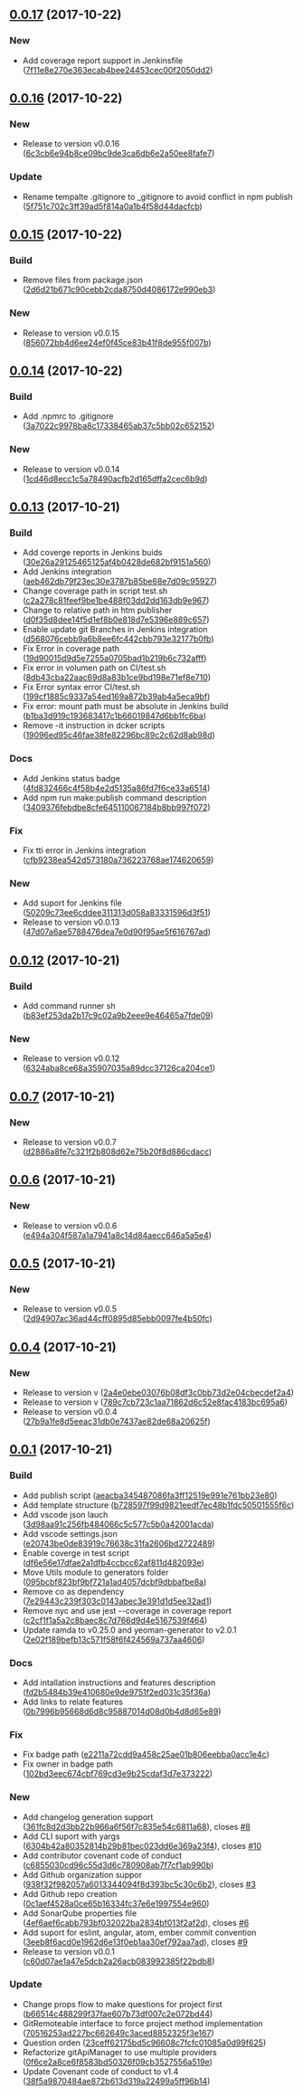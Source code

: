 <a name="0.0.17"></a>
## [0.0.17](https://github.com/red-panda-ci/generator-redpanda-node-module/compare/v0.0.16...v0.0.17) (2017-10-22)


### New

* Add coverage report support in Jenkinsfile ([7f11e8e270e363ecab4bee24453cec00f2050dd2](https://github.com/red-panda-ci/generator-redpanda-node-module/commit/7f11e8e270e363ecab4bee24453cec00f2050dd2))



<a name="0.0.16"></a>
## [0.0.16](https://github.com/red-panda-ci/generator-redpanda-node-module/compare/v0.0.15...v0.0.16) (2017-10-22)


### New

* Release to version v0.0.16 ([6c3cb6e94b8ce09bc9de3ca6db6e2a50ee8fafe7](https://github.com/red-panda-ci/generator-redpanda-node-module/commit/6c3cb6e94b8ce09bc9de3ca6db6e2a50ee8fafe7))

### Update

* Rename tempalte .gitignore to _gitignore to avoid conflict in npm publish ([5f751c702c3ff39ad5f814a0a1b4f58d44dacfcb](https://github.com/red-panda-ci/generator-redpanda-node-module/commit/5f751c702c3ff39ad5f814a0a1b4f58d44dacfcb))



<a name="0.0.15"></a>
## [0.0.15](https://github.com/red-panda-ci/generator-redpanda-node-module/compare/v0.0.14...v0.0.15) (2017-10-22)


### Build

* Remove files from package.json ([2d6d21b671c90cebb2cda8750d4086172e990eb3](https://github.com/red-panda-ci/generator-redpanda-node-module/commit/2d6d21b671c90cebb2cda8750d4086172e990eb3))

### New

* Release to version v0.0.15 ([856072bb4d6ee24ef0f45ce83b41f8de955f007b](https://github.com/red-panda-ci/generator-redpanda-node-module/commit/856072bb4d6ee24ef0f45ce83b41f8de955f007b))



<a name="0.0.14"></a>
## [0.0.14](https://github.com/red-panda-ci/generator-redpanda-node-module/compare/v0.0.13...v0.0.14) (2017-10-22)


### Build

* Add .npmrc to .gitignore ([3a7022c9978ba8c17338465ab37c5bb02c652152](https://github.com/red-panda-ci/generator-redpanda-node-module/commit/3a7022c9978ba8c17338465ab37c5bb02c652152))

### New

* Release to version v0.0.14 ([1cd46d8ecc1c5a78490acfb2d165dffa2cec6b9d](https://github.com/red-panda-ci/generator-redpanda-node-module/commit/1cd46d8ecc1c5a78490acfb2d165dffa2cec6b9d))



<a name="0.0.13"></a>
## [0.0.13](https://github.com/red-panda-ci/generator-redpanda-node-module/compare/v0.0.12...v0.0.13) (2017-10-21)


### Build

* Add coverge reports in Jenkins buids ([30e26a29125465125af4b0428de682bf9151a560](https://github.com/red-panda-ci/generator-redpanda-node-module/commit/30e26a29125465125af4b0428de682bf9151a560))
* Add Jenkins integration ([aeb462db79f23ec30e3787b85be68e7d09c95927](https://github.com/red-panda-ci/generator-redpanda-node-module/commit/aeb462db79f23ec30e3787b85be68e7d09c95927))
* Change coverage path in script test.sh ([c2a278c81feef9be1be488f03dd2dd163db9e967](https://github.com/red-panda-ci/generator-redpanda-node-module/commit/c2a278c81feef9be1be488f03dd2dd163db9e967))
* Change to relative path in htm publisher  ([d0f35d8dee14f5d1ef8b0e818d7e5396e889c657](https://github.com/red-panda-ci/generator-redpanda-node-module/commit/d0f35d8dee14f5d1ef8b0e818d7e5396e889c657))
* Enable update git Branches in Jenkins integration ([d568076cebb9a6b8ee6fc442cbb793e32177b0fb](https://github.com/red-panda-ci/generator-redpanda-node-module/commit/d568076cebb9a6b8ee6fc442cbb793e32177b0fb))
* Fix Error in coverage path  ([19d90015d9d5e7255a0705bad1b219b6c732afff](https://github.com/red-panda-ci/generator-redpanda-node-module/commit/19d90015d9d5e7255a0705bad1b219b6c732afff))
* Fix error in volumen path on CI/test.sh  ([8db43cba22aac69d8a83b1ce9bd198e71ef8e710](https://github.com/red-panda-ci/generator-redpanda-node-module/commit/8db43cba22aac69d8a83b1ce9bd198e71ef8e710))
* Fix Error syntax error CI/test.sh  ([199cf1885c9337a54ed169a872b39ab4a5eca9bf](https://github.com/red-panda-ci/generator-redpanda-node-module/commit/199cf1885c9337a54ed169a872b39ab4a5eca9bf))
* Fix error: mount path must be absolute in Jenkins build ([b1ba3d919c193683417c1b66019847d6bb1fc6ba](https://github.com/red-panda-ci/generator-redpanda-node-module/commit/b1ba3d919c193683417c1b66019847d6bb1fc6ba))
* Remove -it instruction in dcker scripts ([19096ed95c46fae38fe82296bc89c2c62d8ab98d](https://github.com/red-panda-ci/generator-redpanda-node-module/commit/19096ed95c46fae38fe82296bc89c2c62d8ab98d))

### Docs

* Add Jenkins status badge ([4fd832466c4f58b4e2d5135a86fd7f6ce33a6514](https://github.com/red-panda-ci/generator-redpanda-node-module/commit/4fd832466c4f58b4e2d5135a86fd7f6ce33a6514))
* Add npm run make:publish command description ([3409376febdbe8cfe645110067184b8bb997f072](https://github.com/red-panda-ci/generator-redpanda-node-module/commit/3409376febdbe8cfe645110067184b8bb997f072))

### Fix

* Fix tti error in Jenkins integration ([cfb9238ea542d573180a736223768ae174620659](https://github.com/red-panda-ci/generator-redpanda-node-module/commit/cfb9238ea542d573180a736223768ae174620659))

### New

* Add suport for Jenkins file ([50209c73ee6cddee311313d058a83331596d3f51](https://github.com/red-panda-ci/generator-redpanda-node-module/commit/50209c73ee6cddee311313d058a83331596d3f51))
* Release to version v0.0.13 ([47d07a6ae5788476dea7e0d90f95ae5f616767ad](https://github.com/red-panda-ci/generator-redpanda-node-module/commit/47d07a6ae5788476dea7e0d90f95ae5f616767ad))



<a name="0.0.12"></a>
## [0.0.12](https://github.com/red-panda-ci/generator-redpanda-node-module/compare/v0.0.7...v0.0.12) (2017-10-21)


### Build

* Add command runner sh ([b83ef253da2b17c9c02a9b2eee9e46465a7fde09](https://github.com/red-panda-ci/generator-redpanda-node-module/commit/b83ef253da2b17c9c02a9b2eee9e46465a7fde09))

### New

* Release to version v0.0.12 ([6324aba8ce68a35907035a89dcc37126ca204ce1](https://github.com/red-panda-ci/generator-redpanda-node-module/commit/6324aba8ce68a35907035a89dcc37126ca204ce1))



<a name="0.0.7"></a>
## [0.0.7](https://github.com/red-panda-ci/generator-redpanda-node-module/compare/v0.0.6...v0.0.7) (2017-10-21)


### New

* Release to version v0.0.7 ([d2886a8fe7c321f2b808d62e75b20f8d886cdacc](https://github.com/red-panda-ci/generator-redpanda-node-module/commit/d2886a8fe7c321f2b808d62e75b20f8d886cdacc))



<a name="0.0.6"></a>
## [0.0.6](https://github.com/red-panda-ci/generator-redpanda-node-module/compare/v0.0.5...v0.0.6) (2017-10-21)


### New

* Release to version v0.0.6 ([e494a304f587a1a7941a8c14d84aecc646a5a5e4](https://github.com/red-panda-ci/generator-redpanda-node-module/commit/e494a304f587a1a7941a8c14d84aecc646a5a5e4))



<a name="0.0.5"></a>
## [0.0.5](https://github.com/red-panda-ci/generator-redpanda-node-module/compare/v0.0.4...v0.0.5) (2017-10-21)


### New

* Release to version v0.0.5 ([2d94907ac36ad44cff0895d85ebb0097fe4b50fc](https://github.com/red-panda-ci/generator-redpanda-node-module/commit/2d94907ac36ad44cff0895d85ebb0097fe4b50fc))



<a name="0.0.4"></a>
## [0.0.4](https://github.com/red-panda-ci/generator-redpanda-node-module/compare/v0.0.1...v0.0.4) (2017-10-21)


### New

* Release to version v ([2a4e0ebe03076b08df3c0bb73d2e04cbecdef2a4](https://github.com/red-panda-ci/generator-redpanda-node-module/commit/2a4e0ebe03076b08df3c0bb73d2e04cbecdef2a4))
* Release to version v ([789c7cb723c1aa71862d6c52e8fac4183bc695a6](https://github.com/red-panda-ci/generator-redpanda-node-module/commit/789c7cb723c1aa71862d6c52e8fac4183bc695a6))
* Release to version v0.0.4 ([27b9a1fe8d5eeac31db0e7437ae82de68a20625f](https://github.com/red-panda-ci/generator-redpanda-node-module/commit/27b9a1fe8d5eeac31db0e7437ae82de68a20625f))



<a name="0.0.1"></a>
## [0.0.1](https://github.com/red-panda-ci/generator-redpanda-node-module/compare/b728597f99d9821eedf7ec48b1fdc50501555f6c...v0.0.1) (2017-10-21)


### Build

* Add publish script ([aeacba345487086fa3ff12519e991e761bb23e80](https://github.com/red-panda-ci/generator-redpanda-node-module/commit/aeacba345487086fa3ff12519e991e761bb23e80))
* Add template structure ([b728597f99d9821eedf7ec48b1fdc50501555f6c](https://github.com/red-panda-ci/generator-redpanda-node-module/commit/b728597f99d9821eedf7ec48b1fdc50501555f6c))
* Add vscode json lauch ([3d98aa91c256fb484066c5c577c5b0a42001acda](https://github.com/red-panda-ci/generator-redpanda-node-module/commit/3d98aa91c256fb484066c5c577c5b0a42001acda))
* Add vscode settings.json ([e20743be0de83919c76638c31fa2606bd2722489](https://github.com/red-panda-ci/generator-redpanda-node-module/commit/e20743be0de83919c76638c31fa2606bd2722489))
* Enable coverge in test script ([df6e56e17dfae2a1dfb4ccbcc62af811d482093e](https://github.com/red-panda-ci/generator-redpanda-node-module/commit/df6e56e17dfae2a1dfb4ccbcc62af811d482093e))
* Move Utils module to generators folder ([095bcbf823bf9bf721a1ad4057dcbf9dbbafbe8a](https://github.com/red-panda-ci/generator-redpanda-node-module/commit/095bcbf823bf9bf721a1ad4057dcbf9dbbafbe8a))
* Remove co as dependency ([7e29443c239f303c0143abec3e391d1d5ee32ad1](https://github.com/red-panda-ci/generator-redpanda-node-module/commit/7e29443c239f303c0143abec3e391d1d5ee32ad1))
* Remove nyc and use jest --coverage in coverage report ([c2cf1f1a5a2c8baec8c7d766d9d4e5167539f464](https://github.com/red-panda-ci/generator-redpanda-node-module/commit/c2cf1f1a5a2c8baec8c7d766d9d4e5167539f464))
* Update ramda to v0.25.0 and yeoman-generator to v2.0.1 ([2e02f189befb13c571f58f6f424569a737aa4606](https://github.com/red-panda-ci/generator-redpanda-node-module/commit/2e02f189befb13c571f58f6f424569a737aa4606))

### Docs

* Add intallation instructions and features description ([fd2b5484b39e410680e9de9751f2ed031c35f36a](https://github.com/red-panda-ci/generator-redpanda-node-module/commit/fd2b5484b39e410680e9de9751f2ed031c35f36a))
* Add links to relate features ([0b7996b95668d6d8c95887014d08d0b4d8d65e89](https://github.com/red-panda-ci/generator-redpanda-node-module/commit/0b7996b95668d6d8c95887014d08d0b4d8d65e89))

### Fix

* Fix badge path ([e2211a72cdd9a458c25ae01b806eebba0acc1e4c](https://github.com/red-panda-ci/generator-redpanda-node-module/commit/e2211a72cdd9a458c25ae01b806eebba0acc1e4c))
* Fix owner in badge path ([102bd3eec674cbf769cd3e9b25cdaf3d7e373222](https://github.com/red-panda-ci/generator-redpanda-node-module/commit/102bd3eec674cbf769cd3e9b25cdaf3d7e373222))

### New

* Add changelog generation support  ([361fc8d2d3bb22b966a6f56f7c835e54c6811a68](https://github.com/red-panda-ci/generator-redpanda-node-module/commit/361fc8d2d3bb22b966a6f56f7c835e54c6811a68)), closes [#8](https://github.com/red-panda-ci/generator-redpanda-node-module/issues/8)
* Add CLI suport with yargs  ([6304b42a80352814b29b81bec023dd6e369a23f4](https://github.com/red-panda-ci/generator-redpanda-node-module/commit/6304b42a80352814b29b81bec023dd6e369a23f4)), closes [#10](https://github.com/red-panda-ci/generator-redpanda-node-module/issues/10)
* Add contributor covenant code of conduct ([c6855030cd96c55d3d6c780908ab7f7cf1ab990b](https://github.com/red-panda-ci/generator-redpanda-node-module/commit/c6855030cd96c55d3d6c780908ab7f7cf1ab990b))
* Add Github organization suppor  ([938f32f982057a6013344094f8d393bc5c30c6b2](https://github.com/red-panda-ci/generator-redpanda-node-module/commit/938f32f982057a6013344094f8d393bc5c30c6b2)), closes [#3](https://github.com/red-panda-ci/generator-redpanda-node-module/issues/3)
* Add Github repo creation ([0c1aef4528a0ce65b16334fc37e6e1997554e960](https://github.com/red-panda-ci/generator-redpanda-node-module/commit/0c1aef4528a0ce65b16334fc37e6e1997554e960))
* Add SonarQube properties file  ([4ef6aef6cabb793bf032022ba2834bf013f2af2d](https://github.com/red-panda-ci/generator-redpanda-node-module/commit/4ef6aef6cabb793bf032022ba2834bf013f2af2d)), closes [#6](https://github.com/red-panda-ci/generator-redpanda-node-module/issues/6)
* Add suport for eslint, angular, atom, ember commit convention  ([3eeb8f6acd0e1962d6e13f0eb1aa30ef792aa7ad](https://github.com/red-panda-ci/generator-redpanda-node-module/commit/3eeb8f6acd0e1962d6e13f0eb1aa30ef792aa7ad)), closes [#9](https://github.com/red-panda-ci/generator-redpanda-node-module/issues/9)
* Release to version v0.0.1 ([c60d07ae1a47e5dcb2a26acb083992385f22bdb8](https://github.com/red-panda-ci/generator-redpanda-node-module/commit/c60d07ae1a47e5dcb2a26acb083992385f22bdb8))

### Update

* Change props flow to make questions for project first ([b66514c488299f37fae607b73df007c2e072bd44](https://github.com/red-panda-ci/generator-redpanda-node-module/commit/b66514c488299f37fae607b73df007c2e072bd44))
* GitRemoteable interface to force project method implementation ([70516253ad227bc662649c3aced8852325f3e167](https://github.com/red-panda-ci/generator-redpanda-node-module/commit/70516253ad227bc662649c3aced8852325f3e167))
* Question orden ([23ceff62175bd5c96608c7fcfc01085a0d99f625](https://github.com/red-panda-ci/generator-redpanda-node-module/commit/23ceff62175bd5c96608c7fcfc01085a0d99f625))
* Refactorize gitApiManager to use multiple providers ([0f6ce2a8ce6f8583bd50326f09cb3527556a519e](https://github.com/red-panda-ci/generator-redpanda-node-module/commit/0f6ce2a8ce6f8583bd50326f09cb3527556a519e))
* Update Covenant code of conduct to v1.4 ([38f5a9870484ae872b613d319a22499a5ff96b14](https://github.com/red-panda-ci/generator-redpanda-node-module/commit/38f5a9870484ae872b613d319a22499a5ff96b14))




